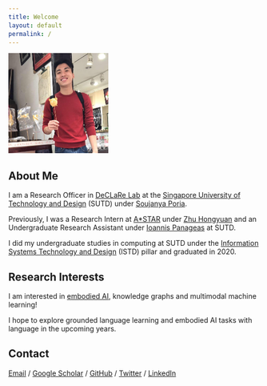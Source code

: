 ```yaml
---
title: Welcome
layout: default
permalink: /
---
```


<head>
  <link rel="stylesheet" href="styles.css">
</head>

<img src="assets/images/image.JPG" alt="image" width="200" height="200">

## About Me
I am a Research Officer in [DeCLaRe Lab](https://declare-lab.net/) at the [Singapore University of Technology and Design](https://sutd.edu.sg/) (SUTD) under [Soujanya Poria](https://sporia.info/).

Previously, I was a Research Intern at [A*STAR](https://www.a-star.edu.sg/) under [Zhu Hongyuan](https://scholar.google.com/citations?user=XTk3sYAAAAAJ&hl=en) and an Undergraduate Research Assistant under [Ioannis Panageas](https://panageas.github.io/) at SUTD.

I did my undergraduate studies in computing at SUTD under the [Information Systems Technology and Design](https://istd.sutd.edu.sg/) (ISTD) pillar and graduated in 2020.

## Research Interests
I am interested in [embodied AI](https://embodied-ai.org/), knowledge graphs and multimodal machine learning!

I hope to explore grounded language learning and embodied AI tasks with language in the upcoming years.

## Contact
[Email](mailto:samson_yu@sutd.edu.sg) / [Google Scholar](https://scholar.google.com/citations?user=pYb0xhAAAAAJ&hl=en) / [GitHub](https://github.com/SamsonYuBaiJian) / [Twitter](https://twitter.com/SamsonYuBaiJian) / [LinkedIn](https://www.linkedin.com/in/samsonyubaijian/)